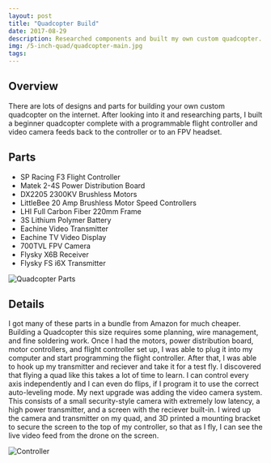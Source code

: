 ```yaml
---
layout: post
title: "Quadcopter Build"
date: 2017-08-29
description: Researched components and built my own custom quadcopter.
img: /5-inch-quad/quadcopter-main.jpg
tags:
---
```


## Overview
There are lots of designs and parts for building your own custom quadcopter on the internet. After looking into it and researching parts, I built a beginner quadcopter complete with a programmable flight controller and video camera feeds back to the controller or to an FPV headset.

## Parts
* SP Racing F3 Flight Controller
* Matek 2-4S Power Distribution Board
* DX2205 2300KV Brushless Motors
* LittleBee 20 Amp Brushless Motor Speed Controllers
* LHI Full Carbon Fiber 220mm Frame
* 3S Lithium Polymer Battery
* Eachine Video Transmitter
* Eachine TV Video Display
* 700TVL FPV Camera 
* Flysky X6B Receiver
* Flysky FS i6X Transmitter

![Quadcopter Parts](http://wbenb.github.io/assets/img/5-inch-quad/quad_parts.JPG)

## Details
I got many of these parts in a bundle from Amazon for much cheaper. Building a Quadcopter this size requires some planning, wire management, and fine soldering work. Once I had the motors, power distribution board, motor controllers, and flight controller set up, I was able to plug it into my computer and start programming the flight controller. After that, I was able to hook up my transmitter and reciever and take it for a test fly. I discovered that flying a quad like this takes a lot of time to learn. I can control every axis independently and I can even do flips, if I program it to use the correct auto-leveling mode. My next upgrade was adding the video camera system. This consists of a small security-style camera with extremely low latency, a high power transmitter, and a screen with the reciever built-in. I wired up the camera and transmitter on my quad, and 3D printed a mounting bracket to secure the screen to the top of my controller, so that as I fly, I can see the live video feed from the drone on the screen.

![Controller](http://wbenb.github.io/assets/img/5-inch-quad/controller.jpg)

